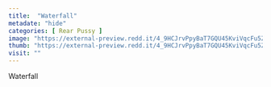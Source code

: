 ```yaml
---
title:  "Waterfall"
metadate: "hide"
categories: [ Rear Pussy ]
image: "https://external-preview.redd.it/4_9HCJrvPpyBaT7GQU45KviVqcFu5Z2BRZW9G4_NHWQ.jpg?auto=webp&s=a815668fcc55b218343d87fe803889118abb827e"
thumb: "https://external-preview.redd.it/4_9HCJrvPpyBaT7GQU45KviVqcFu5Z2BRZW9G4_NHWQ.jpg?width=320&crop=smart&auto=webp&s=1ef4a6e2eae2a3fc2aa032c4bb8ad6935c11f0b9"
visit: ""
---
```

Waterfall
